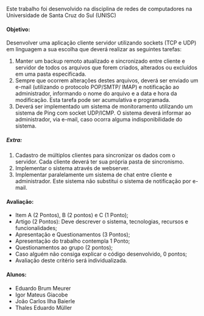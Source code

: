 Este trabalho foi desenvolvido na disciplina de redes de computadores na Universidade de Santa Cruz do Sul (UNISC)

#### Objetivo:
Desenvolver uma aplicação cliente servidor utilizando sockets (TCP e UDP) em linguagem a sua escolha que deverá realizar as seguintes tarefas:
1. Manter um backup remoto atualizado e sincronizado entre cliente e servidor de todos os arquivos que forem criados, alterados ou excluídos em uma pasta especificada. 
2. Sempre que ocorrem alterações destes arquivos, deverá ser enviado um e-mail (utilizando o protocolo POP/SMTP/ IMAP) e notificação ao administrador, informando o nome do arquivo e a data e hora da modificação. Esta tarefa pode ser acumulativa e programada. 
3. Deverá ser implementado um sistema de monitoramento utilizando um sistema de Ping com socket UDP/ICMP. O sistema deverá informar ao administrador, via e-mail, caso ocorra alguma indisponibilidade do sistema.

##### Extra:
1. Cadastro de múltiplos clientes para sincronizar os dados com o servidor. Cada cliente deverá ter sua própria pasta de sincronismo.
2. Implementar o sistema através de webserver.
3. Implementar paralelamente um sistema de chat entre cliente e administrador. Este sistema não substitui o sistema de notificação por e-mail.

#### Avaliação:
- Item A (2 Pontos), B (2 pontos) e C (1 Ponto);
- Artigo (2 Pontos): Deve descrever o sistema, tecnologias, recursos e funcionalidades;
- Apresentação e Questionamentos (3 Pontos);
- Apresentação do trabalho contempla 1 Ponto;
- Questionamentos ao grupo (2 pontos);
- Caso alguém não consiga explicar o código desenvolvido, 0 pontos;
- Avaliação deste critério será individualizada.

#### Alunos:
- Eduardo Brum Meurer
- Igor Mateus Giacobe
- João Carlos Ilha Baierle
- Thales Eduardo Müller
